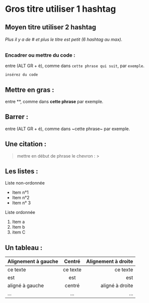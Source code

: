 # Gros titre utiliser 1 hashtag

## Moyen titre utiliser 2 hashtag

###### Plus il y a de # et plus le titre est petit (6 hashtag au max).

### Encadrer ou mettre du code :
entre (ALT GR + è), comme dans `cette phrase qui suit`, par `exemple`.

```insérez du code```

## Mettre en gras :
entre **, comme dans **cette phrase** par exemple.

## Barrer :
entre (ALT GR + é), comme dans ~cette phrase~ par exemple.

## Une citation :
> mettre en début de phrase le chevron : >

## Les listes :
Liste non-ordonnée
* Item n°1 
* Item n°2 
* Item n° 3

Liste ordonnée
1. Item a 
2. Item b
3. item C

## Un tableau :
|Alignement à gauche|Centré  |Alignement à droite|
|:-                 |:-:     |-:                 |
|ce texte           |ce texte|ce texte           |
|est                |est     |est                |
|aligné à gauche    |centré  |aligné à droite    |
|...                |...     |...                |
